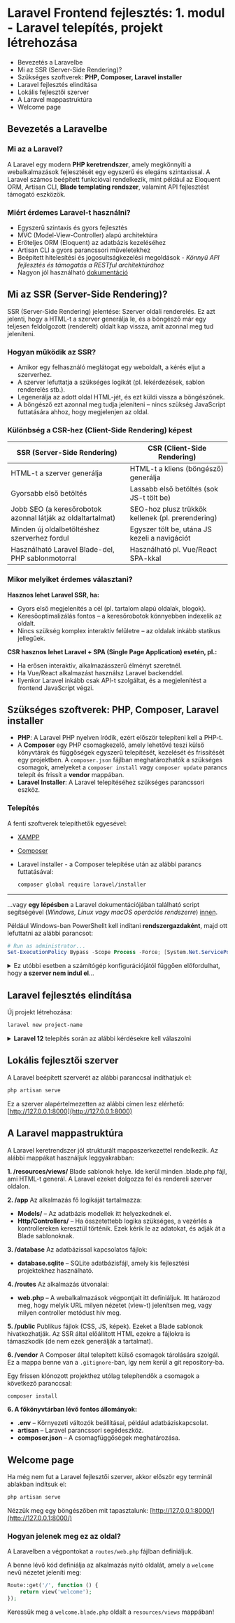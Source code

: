 # Laravel Frontend fejlesztés: 1. modul - Laravel telepítés, projekt létrehozása

- Bevezetés a Laravelbe
- Mi az SSR (Server-Side Rendering)?
- Szükséges szoftverek: **PHP, Composer, Laravel installer**
- Laravel fejlesztés elindítása
- Lokális fejlesztői szerver
- A Laravel mappastruktúra
- Welcome page

## Bevezetés a Laravelbe

### Mi az a Laravel?

A Laravel egy modern **PHP keretrendszer**, amely megkönnyíti a webalkalmazások fejlesztését egy egyszerű és elegáns szintaxissal. A Laravel számos beépített funkcióval rendelkezik, mint például az Eloquent ORM, Artisan CLI, **Blade templating rendszer**, valamint API fejlesztést támogató eszközök.

### Miért érdemes Laravel-t használni?
- Egyszerű szintaxis és gyors fejlesztés
- MVC (Model-View-Controller) alapú architektúra
- Erőteljes ORM (Eloquent) az adatbázis kezeléséhez
- Artisan CLI a gyors parancssori műveletekhez
- Beépített hitelesítési és jogosultságkezelési megoldások
*- Könnyű API fejlesztés és támogatás a RESTful architektúrához*
- Nagyon jól használható [dokumentáció](https://laravel.com/docs)


## Mi az SSR (Server-Side Rendering)?

SSR (Server-Side Rendering) jelentése: Szerver oldali renderelés. Ez azt jelenti, hogy a HTML-t a szerver generálja le, és a böngésző már egy teljesen feldolgozott (renderelt) oldalt kap vissza, amit azonnal meg tud jeleníteni.

### Hogyan működik az SSR?

- Amikor egy felhasználó meglátogat egy weboldalt, a kérés eljut a szerverhez.
- A szerver lefuttatja a szükséges logikát (pl. lekérdezések, sablon renderelés stb.).
- Legenerálja az adott oldal HTML-jét, és ezt küldi vissza a böngészőnek.
- A böngésző ezt azonnal meg tudja jeleníteni – nincs szükség JavaScript futtatására ahhoz, hogy megjelenjen az oldal.

### Különbség a CSR-hez (Client-Side Rendering) képest

| SSR (Server-Side Rendering)                                 | CSR (Client-Side Rendering)                       |
| ----------------------------------------------------------- | ------------------------------------------------- |
| HTML-t a szerver generálja                                  | HTML-t a kliens (böngésző) generálja              |
| Gyorsabb első betöltés                                      | Lassabb első betöltés (sok JS-t tölt be)          |
| Jobb SEO (a keresőrobotok azonnal látják az oldaltartalmat) | SEO-hoz plusz trükkök kellenek (pl. prerendering) |
| Minden új oldalbetöltéshez szerverhez fordul                | Egyszer tölt be, utána JS kezeli a navigációt     |
| Használható Laravel Blade-del, PHP sablonmotorral           | Használható pl. Vue/React SPA-kkal                |

### Mikor melyiket érdemes választani?

**Hasznos lehet Laravel SSR, ha:**

- Gyors első megjelenítés a cél (pl. tartalom alapú oldalak, blogok).
- Keresőoptimalizálás fontos – a keresőrobotok könnyebben indexelik az oldalt.
- Nincs szükség komplex interaktív felületre – az oldalak inkább statikus jellegűek.

**CSR hasznos lehet Laravel + SPA (Single Page Application) esetén, pl.:**

- Ha erősen interaktív, alkalmazásszerű élményt szeretnél.
- Ha Vue/React alkalmazást használsz Laravel backenddel.
- Ilyenkor Laravel inkább csak API-t szolgáltat, és a megjelenítést a frontend JavaScript végzi.

## Szükséges szoftverek: **PHP, Composer, Laravel installer**

- **PHP**: A Laravel PHP nyelven íródik, ezért először telepíteni kell a PHP-t.
- A **Composer** egy PHP csomagkezelő, amely lehetővé teszi külső könyvtárak és függőségek egyszerű telepítését, kezelését és frissítését egy projektben. A `composer.json` fájlban meghatározhatók a szükséges csomagok, amelyeket a `composer install` vagy `composer update` parancs telepít és frissít a **vendor** mappában.
- **Laravel Installer**: A Laravel telepítéséhez szükséges parancssori eszköz.

### Telepítés

A fenti szoftverek telepíthetők egyesével:
 - [XAMPP](https://www.apachefriends.org/hu/index.html)
 - [Composer](https://getcomposer.org)
 - Laravel installer - a Composer telepítése után az alábbi parancs futtatásával:
 
    ```sh
    composer global require laravel/installer
    ```
---

 ...vagy **egy lépésben** a Laravel dokumentációjában található script segítségével (*Windows, Linux vagy macOS operációs rendszerre*) [innen](https://laravel.com/docs/12.x/installation#installing-php).

Például Windows-ban PowerShellt kell indítani **rendszergazdaként**, majd ott lefuttatni az alábbi parancsot:
```powershell
# Run as administrator...
Set-ExecutionPolicy Bypass -Scope Process -Force; [System.Net.ServicePointManager]::SecurityProtocol = [System.Net.ServicePointManager]::SecurityProtocol -bor 3072; iex ((New-Object System.Net.WebClient).DownloadString('https://php.new/install/windows/8.4'))
```

<details>
<summary>Ez utóbbi esetben a számítógép konfigurációjától függően előfordulhat, hogy <b>a szerver nem indul el</b>...</summary>

Ha a szerver az alábbi hibaüzenettel nem indul el:

```sh
Failed to listen on 127.0.0.1:8000 (reason: ?)
Failed to listen on 127.0.0.1:8001 (reason: ?)
...
```

Keressük meg a `php.ini` fájlt a következő helyen:

```sh
c:\Users\<username>\.config\herd-lite\bin\php.ini 
```

és töröljük ki az 'E' betűt a `variables_order` sorban:

```php
variables_order = "EGPCS"
helyett
variables_order = "GPCS"
```
</details>


## Laravel fejlesztés elindítása
Új projekt létrehozása:

```sh
laravel new project-name
```

<details>
<summary><b>Laravel 12</b> telepítés során az alábbi kérdésekre kell válaszolni</summary>

- Which starter kit would you like to install? **Válasz**: none
- Which database will your application use? **Válasz**: sqlite
- Would you like to run npm install and npm run build? **Válasz**: no.
 
</details>

## Lokális fejlesztői szerver
A Laravel beépített szerverét az alábbi paranccsal indíthatjuk el:

```sh
php artisan serve
```

Ez a szerver alapértelmezetten az alábbi címen lesz elérhető: [http://127.0.0.1:8000](http://127.0.0.1:8000)

## A Laravel mappastruktúra

A Laravel keretrendszer jól strukturált mappaszerkezettel rendelkezik. Az alábbi mappákat használjuk leggyakrabban:

**1. /resources/views/**
Blade sablonok helye. Ide kerül minden .blade.php fájl, ami HTML-t generál. A Laravel ezeket dolgozza fel és rendereli szerver oldalon.

**2. /app**
Az alkalmazás fő logikáját tartalmazza:
- **Models/** – Az adatbázis modellek itt helyezkednek el.
- **Http/Controllers/** – Ha összetettebb logika szükséges, a vezérlés a kontrollereken keresztül történik. Ezek kérik le az adatokat, és adják át a Blade sablonoknak.

**3. /database**
Az adatbázissal kapcsolatos fájlok:
- **database.sqlite** – SQLite adatbázisfájl, amely kis fejlesztési projektekhez használható.

**4. /routes**
Az alkalmazás útvonalai:
- **web.php** – A webalkalmazások végpontjait itt definiáljuk. Itt határozod meg, hogy melyik URL milyen nézetet (view-t) jelenítsen meg, vagy milyen controller metódust hív meg.

**5. /public**
Publikus fájlok (CSS, JS, képek). Ezeket a Blade sablonok hivatkozhatják. Az SSR által előállított HTML ezekre a fájlokra is támaszkodik (de nem ezek generálják a tartalmat).

**6. /vendor**
A Composer által telepített külső csomagok tárolására szolgál. Ez a mappa benne van a `.gitignore`-ban, így nem kerül a git repository-ba.

Egy frissen klónozott projekthez utólag telepítendők a csomagok a következő paranccsal:
```sh
composer install
```

**6. A főkönyvtárban lévő fontos állományok:**
- **.env** – Környezeti változók beállításai, például adatbáziskapcsolat.
- **artisan** – Laravel parancssori segédeszköz.
- **composer.json** – A csomagfüggőségek meghatározása.


## Welcome page
Ha még nem fut a Laravel fejlesztői szerver, akkor először egy terminál ablakban indítsuk el:
```sh
php artisan serve
```

Nézzük meg egy böngészőben mit tapasztalunk: [http://127.0.0.1:8000/](http://127.0.0.1:8000/)

### Hogyan jelenek meg ez az oldal? 

A Laravelben a végpontokat a `routes/web.php` fájlban definiáljuk.

A benne lévő kód definiálja az alkalmazás nyitó oldalát, amely a `welcome` nevű nézetet jeleníti meg:

```php
Route::get('/', function () {
    return view('welcome');
});
```

Keressük meg a `welcome.blade.php` oldalt a `resources/views` mappában!


